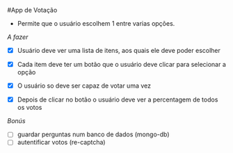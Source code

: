 #App de Votação

- Permite que o usuário escolhem 1 entre varias opções.


*A fazer*

- [x] Usuário deve ver uma lista de itens, aos quais ele deve poder escolher 
- [x] Cada item deve ter um botão que o usuário deve clicar para selecionar a opção
- [x] O usuário so deve ser capaz de votar uma vez 
- [x] Depois de clicar no botão o usuário deve ver a percentagem de todos os votos


*Bonús*

- [ ] guardar perguntas num banco de dados (mongo-db)
- [ ] autentificar votos (re-captcha)